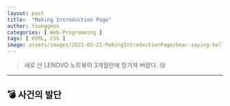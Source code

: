 ```yaml
---
layout: post
title:  "Making Introduction Page"
author: Younggeon
categories: [ Web-Programming ]
tags: [ HTML, CSS ]
image: assets/images/2021-03-21-MakingIntroductionPage/bear-saying-hello.jpg
---
```


> 새로 산 LENOVO 노트북이 3개월만에 망가져 버렸다. 😢

---

## 💣 사건의 발단
